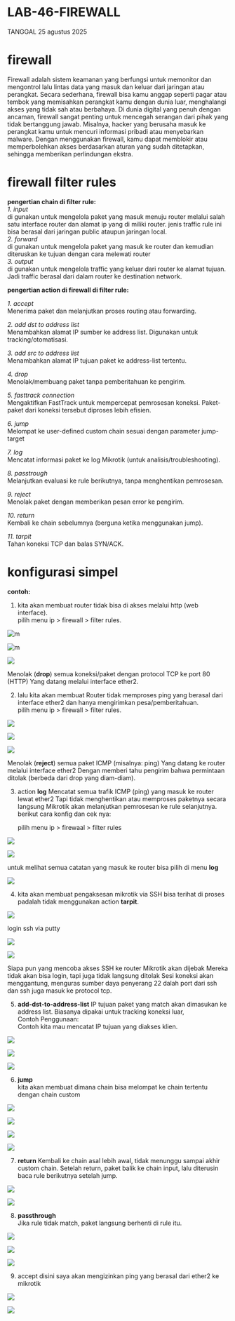# LAB-46-FIREWALL
TANGGAL 25 agustus 2025

# firewall 
Firewall adalah sistem keamanan yang berfungsi untuk memonitor dan mengontrol lalu lintas data yang masuk dan keluar dari jaringan atau perangkat. Secara sederhana, firewall bisa kamu anggap seperti pagar atau tembok yang memisahkan perangkat kamu dengan dunia luar, menghalangi akses yang tidak sah atau berbahaya. Di dunia digital yang penuh dengan ancaman, firewall sangat penting untuk mencegah serangan dari pihak yang tidak bertanggung jawab. Misalnya, hacker yang berusaha masuk ke perangkat kamu untuk mencuri informasi pribadi atau menyebarkan malware. Dengan menggunakan firewall, kamu dapat memblokir atau memperbolehkan akses berdasarkan aturan yang sudah ditetapkan, sehingga memberikan perlindungan ekstra.

# firewall filter rules
**pengertian chain di filter rule:**        
*1. input*      
     di gunakan untuk mengelola paket yang masuk menuju router melalui salah satu interface router dan alamat ip yang di miliki router. jenis traffic rule ini bisa berasal dari jaringan public ataupun jaringan local.      
*2. forward*   
     di gunakan untuk mengelola paket yang masuk ke router dan kemudian diteruskan ke tujuan dengan cara melewati router     
*3. output*    
     di gunakan untuk mengelola traffic yang keluar dari router ke alamat tujuan. Jadi traffic berasal dari dalam router ke destination network. 

**pengertian action di firewall di filter rule:**

*1. accept*  
   Menerima paket dan melanjutkan proses routing atau forwarding.

*2. add dst to address list*  
   Menambahkan alamat IP sumber ke address list. Digunakan untuk tracking/otomatisasi.

*3. add src to address list*  
   Menambahkan alamat IP tujuan paket ke address-list tertentu.

*4. drop*  
   Menolak/membuang paket tanpa pemberitahuan ke pengirim.

*5. fasttrack connection*  
   Mengaktifkan FastTrack untuk mempercepat pemrosesan koneksi. Paket-paket dari koneksi tersebut diproses lebih efisien.

*6. jump*  
   Melompat ke user-defined custom chain sesuai dengan parameter jump-target

*7. log*  
   Mencatat informasi paket ke log Mikrotik (untuk analisis/troubleshooting).

*8. passtrough*  
   Melanjutkan evaluasi ke rule berikutnya, tanpa menghentikan pemrosesan.

*9. reject*   
   Menolak paket dengan memberikan pesan error ke pengirim.

*10. return*    
    Kembali ke chain sebelumnya (berguna ketika menggunakan jump).

*11. tarpit*    
    Tahan koneksi TCP dan balas SYN/ACK.

# konfigurasi simpel
**contoh:**

1. kita akan membuat router tidak bisa di akses melalui http (web interface).     
   pilih menu ip > firewall > filter rules.

![m](zx1.PNG)

![m](zx2.PNG)

![](zx2.2.PNG)

   Menolak (**drop**) semua koneksi/paket dengan protocol TCP ke port 80 (HTTP) Yang datang melalui interface ether2.

2. lalu kita akan membuat Router tidak memproses ping yang berasal dari interface ether2 dan hanya mengirimkan pesa/pemberitahuan.     
    pilih menu ip > firewall > filter rules.

![](zx3.PNG)

![](zx4.PNG)

![](zx5.PNG)

   Menolak (**reject**)  semua paket ICMP (misalnya: ping) Yang datang ke router melalui interface ether2 Dengan memberi tahu pengirim bahwa permintaan ditolak (berbeda dari drop yang diam-diam).

3. action **log** Mencatat semua trafik ICMP (ping) yang masuk ke router lewat ether2 Tapi tidak menghentikan atau memproses paketnya secara langsung Mikrotik akan melanjutkan pemrosesan ke rule selanjutnya. berikut cara konfig dan cek nya:

    pilih menu ip > firewaal > filter rules

![](zx6.PNG)

![](zx7.PNG)

   untuk melihat semua catatan yang masuk ke router bisa pilih di menu **log** 

![](zx8.PNG)

4. kita akan membuat pengaksesan mikrotik via SSH bisa terihat di proses padalah tidak menggunakan action **tarpit**.

![](zx9.PNG)

login ssh via putty

![](zx10.1.PNG)

![](zx10.PNG)

   Siapa pun yang mencoba akses SSH ke router Mikrotik akan dijebak Mereka tidak akan bisa login, tapi juga tidak langsung ditolak Sesi koneksi akan menggantung, menguras sumber daya penyerang 22 dalah port dari ssh dan ssh juga masuk ke protocol tcp.

5. **add-dst-to-address-list**
   IP tujuan paket yang match akan dimasukan ke address list. Biasanya dipakai untuk tracking koneksi luar,   
   Contoh Penggunaan:   
   Contoh kita mau mencatat IP tujuan yang diakses klien.

![](za2.PNG)

![](za3.PNG)

![](za1.PNG)

6. **jump**    
   kita akan membuat dimana chain bisa melompat ke chain tertentu dengan chain custom  

![](zs2.PNG)

![](zs3.PNG)

![](zs1.PNG)

![](zs4.PNG)

7. **return**
   Kembali ke chain asal lebih awal, tidak menunggu sampai akhir custom chain. Setelah return, paket balik ke chain input, lalu diterusin baca rule berikutnya setelah jump.

![](zs9.PNG)

![](zs8.PNG)

8. **passthrough**  
   Jika rule tidak match, paket langsung berhenti di rule itu.

![](zz1.PNG)

![](zz2.PNG)

![](zz3.PNG)

9. accept
   disini saya akan mengizinkan ping yang berasal dari ether2 ke mikrotik

![](zz4.PNG)

![](zzz.PNG)
